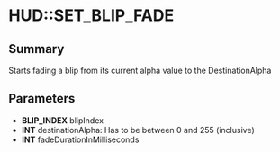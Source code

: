# HUD::SET_BLIP_FADE

## Summary
Starts fading a blip from its current alpha value to the DestinationAlpha

## Parameters
* **BLIP_INDEX** blipIndex
* **INT** destinationAlpha: Has to be between 0 and 255 (inclusive)
* **INT** fadeDurationInMilliseconds
